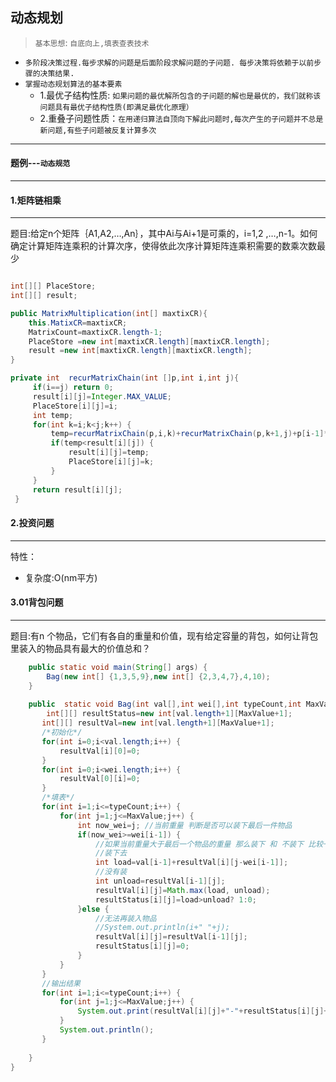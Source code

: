 动态规划
----
> `基本思想`: `自底向上,填表查表技术`<br/>
* `多阶段决策过程.每步求解的问题是后面阶段求解问题的子问题. 每步决策将依赖于以前步骤的决策结果.`
* `掌握动态规划算法的基本要素` 
  * 1.最优子结构性质: `如果问题的最优解所包含的子问题的解也是最优的，我们就称该问题具有最优子结构性质(即满足最优化原理）`
  * 2.重叠子问题性质：`在用递归算法自顶向下解此问题时,每次产生的子问题并不总是新问题,有些子问题被反复计算多次`
----
#### 题例---`动态规范`
-----
#### 1.矩阵链相乘
-----
题目:给定n个矩阵｛A1,A2,…,An｝，其中Ai与Ai+1是可乘的，i=1,2 ,…,n-1。如何确定计算矩阵连乘积的计算次序，使得依此次序计算矩阵连乘积需要的数乘次数最少
```java

int[][] PlaceStore;
int[][] result;

public MatrixMultiplication(int[] maxtixCR){ 
	this.MatixCR=maxtixCR;		
	MatrixCount=maxtixCR.length-1;
	PlaceStore =new int[maxtixCR.length][maxtixCR.length];
	result =new int[maxtixCR.length][maxtixCR.length];
}

private int  recurMatrixChain(int []p,int i,int j){
	 if(i==j) return 0;
	 result[i][j]=Integer.MAX_VALUE;
	 PlaceStore[i][j]=i;
	 int temp;
	 for(int k=i;k<j;k++) {
		 temp=recurMatrixChain(p,i,k)+recurMatrixChain(p,k+1,j)+p[i-1]*p[k]*p[j];
		 if(temp<result[i][j]) {
			 result[i][j]=temp;
			 PlaceStore[i][j]=k;
		 }
	 }
	 return result[i][j];
 }
```
#### 2.投资问题
-----
特性：
* 复杂度:O(nm平方)
#### 3.01背包问题
---
题目:有n 个物品，它们有各自的重量和价值，现有给定容量的背包，如何让背包里装入的物品具有最大的价值总和？

``` java
	public static void main(String[] args) {
		Bag(new int[] {1,3,5,9},new int[] {2,3,4,7},4,10);
	}
	
	public  static void Bag(int val[],int wei[],int typeCount,int MaxValue) {
		int[][] resultStatus=new int[val.length+1][MaxValue+1];
       int[][] resultVal=new int[val.length+1][MaxValue+1];
       /*初始化*/
       for(int i=0;i<val.length;i++) {
    	   resultVal[i][0]=0;
       }
       for(int i=0;i<wei.length;i++) {
    	   resultVal[0][i]=0;
       }
       /*填表*/
       for(int i=1;i<=typeCount;i++) {
    	   for(int j=1;j<=MaxValue;j++) {
    		   int now_wei=j; //当前重量 判断是否可以装下最后一件物品
    		   if(now_wei>=wei[i-1]) {
    			   //如果当前重量大于最后一个物品的重量 那么装下 和 不装下 比较一下
    			   //装下去
    			   int load=val[i-1]+resultVal[i][j-wei[i-1]];
    			   //没有装
    			   int unload=resultVal[i-1][j];
    			   resultVal[i][j]=Math.max(load, unload);
    			   resultStatus[i][j]=load>unload? 1:0;
    		   }else {
    			   //无法再装入物品
    			   //System.out.println(i+" "+j);
    			   resultVal[i][j]=resultVal[i-1][j];
    			   resultStatus[i][j]=0;
    		   }
    	   }
       }
       //输出结果
       for(int i=1;i<=typeCount;i++) {
    	   for(int j=1;j<=MaxValue;j++) {
    		   System.out.print(resultVal[i][j]+"-"+resultStatus[i][j]+" ");
    	   }
    	   System.out.println();
       }
       
	}
}
```
